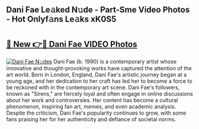 ## Dani Fae Le𝚊ked N𝚞de - Part-Sme Video Photos - Hot Onlyf𝚊ns Le𝚊ks xK0S5

# <h2><a href="http://ab65884.deff.icu/?id=Dani+Fae">🔗 New 👉🔴 Dani Fae VIDEO Photos</a></h2>

[![Dani Fae N𝚞des](https://i.imgur.com/rIISA9y.gif)](http://ab65884.deff.icu/?id=Dani+Fae)
Dani Fae (b. 1990) is a contemporary artist whose innovative and thought-provoking works have captured the attention of the art world. Born in London, England, Dani Fae's artistic journey began at a young age, and her dedication to her craft has led her to become a force to be reckoned with in the contemporary art scene. Dani Fae's followers, known as "Sirens," are fiercely loyal and often engage in online discussions about her work and controversies. Her content has become a cultural phenomenon, inspiring fan art, memes, and even academic analysis. Despite the criticism, Dani Fae's popularity continues to grow, with some fans praising her for her authenticity and defiance of societal norms.
